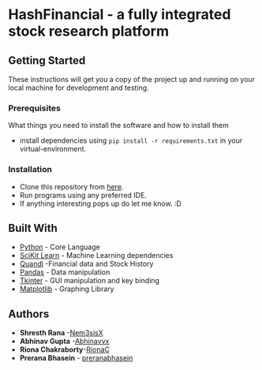 # HashFinancial - a fully integrated stock research platform

## Getting Started

These instructions will get you a copy of the project up and running on your local machine for development and testing.

### Prerequisites

What things you need to install the software and how to install them

  * install dependencies using `pip install -r requirements.txt` in your virtual-environment.

### Installation

  * Clone this repository from [here](https://github.com/Nem3sisX/CS102-project.git).
  * Run programs using any preferred IDE. 
  * If anything interesting pops up do let me know. :D

## Built With

  * [Python](https://www.python.org/) - Core Language
  * [SciKit Learn](https://scikit-learn.org/stable/) - Machine Learning dependencies
  * [Quandl](https://www.quandl.com/) -Financial data and Stock History
  * [Pandas](https://pandas.pydata.org/) - Data manipulation
  * [Tkinter](https://docs.python.org/2/library/tkinter.html) - GUI manipulation and key binding
  * [Matplotlib](https://matplotlib.org/) - Graphing Library

## Authors

* **Shresth Rana**     -[Nem3sisX](https://github.com/Nem3sisX)
* **Abhinav Gupta**    -[Abhinavvx](https://github.com/abhinavvx)
* **Riona Chakraborty**-[RionaC](https://github.com/RionaC)
* **Prerana Bhasein** - [preranabhasein](https://github.com/preranabhasein)
